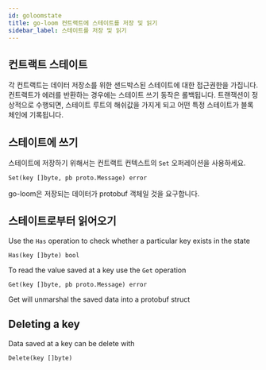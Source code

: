 ```yaml
---
id: goloomstate
title: go-loom 컨트랙트에 스테이트를 저장 및 읽기
sidebar_label: 스테이트를 저장 및 읽기
---
```

## 컨트랙트 스테이트

각 컨트랙트는 데이터 저장소를 위한 샌드박스된 스테이트에 대한 접근권한을 가집니다. 컨트랙트가 에러를 반환하는 경우에는 스테이트 쓰기 동작은 롤백됩니다. 트랜잭션이 정상적으로 수행되면, 스테이트 루트의 해쉬값을 가지게 되고 어떤 특정 스테이트가 블록체인에 기록됩니다.

## 스테이트에 쓰기

스테이트에 저장하기 위해서는 컨트랙트 컨텍스트의 `Set` 오퍼레이션을 사용하세요.

    Set(key []byte, pb proto.Message) error
    

go-loom은 저장되는 데이터가 protobuf 객체일 것을 요구합니다.

## 스테이트로부터 읽어오기

Use the `Has` operation to check whether a particular key exists in the state

    Has(key []byte) bool
    

To read the value saved at a key use the `Get` operation

    Get(key []byte, pb proto.Message) error
    

Get will unmarshal the saved data into a protobuf struct

## Deleting a key

Data saved at a key can be delete with

    Delete(key []byte)